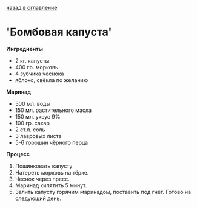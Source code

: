 [назад в оглавление](../README.md)
# 'Бомбовая капуста'    

**Ингредиенты**
- 2 кг. капусты
- 400 гр. морковь
- 4 зубчика чеснока
- яблоко, свёкла по желанию

**Маринад**
- 500 мл. воды 
- 150 мл. растительного масла 
- 150 мл. уксус 9%
- 100 гр. сахар
- 2 ст.л. соль
- 3 лавровых листа
- 5-6 горошин чёрного перца


**Процесс**
1. Пошинковать капусту 
2. Натереть морковь на тёрке.
3. Чеснок через пресс.
4. Маринад кипятить 5 минут.
5. Залить капусту горячим маринадом, поставить под гнёт. Готово на следующий день.